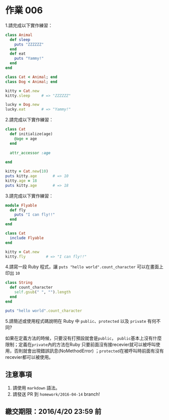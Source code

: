 # 作業 006

1.請完成以下實作練習：

```ruby
class Animal
  def sleep
    puts "ZZZZZZ"
  end
  def eat
    puts "Yammy!"
  end
end

class Cat < Animal; end
class Dog < Animal; end

kitty = Cat.new
kitty.sleep     # => "ZZZZZZ"

lucky = Dog.new
lucky.eat       # => "Yammy!"
```

2.請完成以下實作練習：

```ruby
class Cat
  def initialize(age)
    @age = age
  end
  
  attr_accessor :age
    
end

kitty = Cat.new(10)
puts kitty.age       # => 10
kitty.age = 18
puts kitty.age       # => 18
```

3.請完成以下實作練習：

```ruby
module Flyable
  def fly
    puts "I can fly!!"
  end
end

class Cat
  include Flyable
end

kitty = Cat.new
kitty.fly         # => "I can fly!!"
```

4.請寫一段 Ruby 程式，讓 `puts "hello world".count_character` 可以在畫面上印出 `10`

```ruby
class String
  def count_character
    self.gsub(" ", "").length
  end
end

puts "hello world".count_character
```

5.請簡述或使用程式碼說明在 Ruby 中 `public`、`protected` 以及 `private` 有何不同?

如果在定義方法的時候，只要沒有打預設就會是`public`，
`public`基本上沒有什麼限制；定義在`private`內的方法在Ruby
只要前面沒有接recevier就可以被呼叫使用，否則就會出現錯誤訊息(NoMethodError)
；`protected`在被呼叫時前面有沒有recevier都可以被使用。


## 注意事項

1. 請使用 `markdown` 語法。
2. 請發送 PR 到 `homework/2016-04-14` branch!

## 繳交期限：2016/4/20 23:59 前
